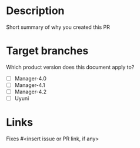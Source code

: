 # Description

Short summary of why you created this PR

# Target branches

Which product version does this document apply to?

- [ ] Manager-4.0
- [ ] Manager-4.1
- [ ] Manager-4.2
- [ ] Uyuni

# Links

Fixes #<insert issue or PR link, if any>
